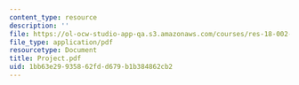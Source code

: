 ```yaml
---
content_type: resource
description: ''
file: https://ol-ocw-studio-app-qa.s3.amazonaws.com/courses/res-18-002-introduction-to-matlab-spring-2008/1bb63e29935862fdd679b1b384862cb2_Project.pdf
file_type: application/pdf
resourcetype: Document
title: Project.pdf
uid: 1bb63e29-9358-62fd-d679-b1b384862cb2
---
```

